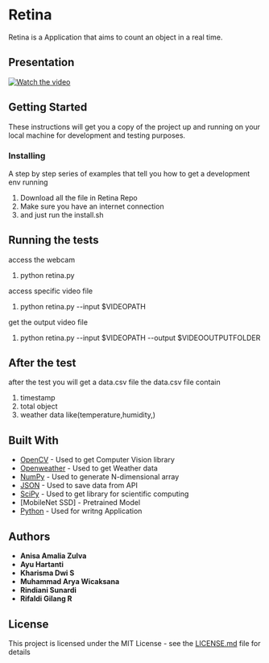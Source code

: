 # Retina

Retina is a Application that aims to count an object in a real time.

## Presentation

[![Watch the video](https://img.youtube.com/vi/cSmKRrP16xs/maxresdefault.jpg)](https://www.youtube.com/watch?v=cSmKRrP16xs)

## Getting Started

These instructions will get you a copy of the project up and running on your local machine for development and testing purposes.

### Installing

A step by step series of examples that tell you how to get a development env running
1. Download all the file in Retina Repo
2. Make sure you have an internet connection
3. and just run the install.sh

## Running the tests

access the webcam
1. python retina.py

access specific video file
1. python retina.py --input $VIDEOPATH

get the output video file
1. python retina.py --input $VIDEOPATH --output $VIDEOOUTPUTFOLDER

## After the test

after the test you will get a data.csv file
the data.csv file contain
1. timestamp
2. total object
3. weather data like(temperature,humidity,)

## Built With

* [OpenCV](https://opencv.org/) - Used to get Computer Vision library
* [Openweather](https://openweathermap.org/) - Used to get Weather data
* [NumPy](https://numpy.org/) - Used to generate N-dimensional array
* [JSON](https://www.json.org/) - Used to save data from API
* [SciPy](https://www.scipy.org/) - Used to get library for scientific computing
* [MobileNet SSD] - Pretrained Model
* [Python](https://www.python.org/) - Used for writng Application

## Authors

* **Anisa Amalia Zulva** 
* **Ayu Hartanti** 
* **Kharisma Dwi S** 
* **Muhammad Arya Wicaksana** 
* **Rindiani Sunardi** 
* **Rifaldi Gilang R** 

## License

This project is licensed under the MIT License - see the [LICENSE.md](LICENSE.md) file for details
